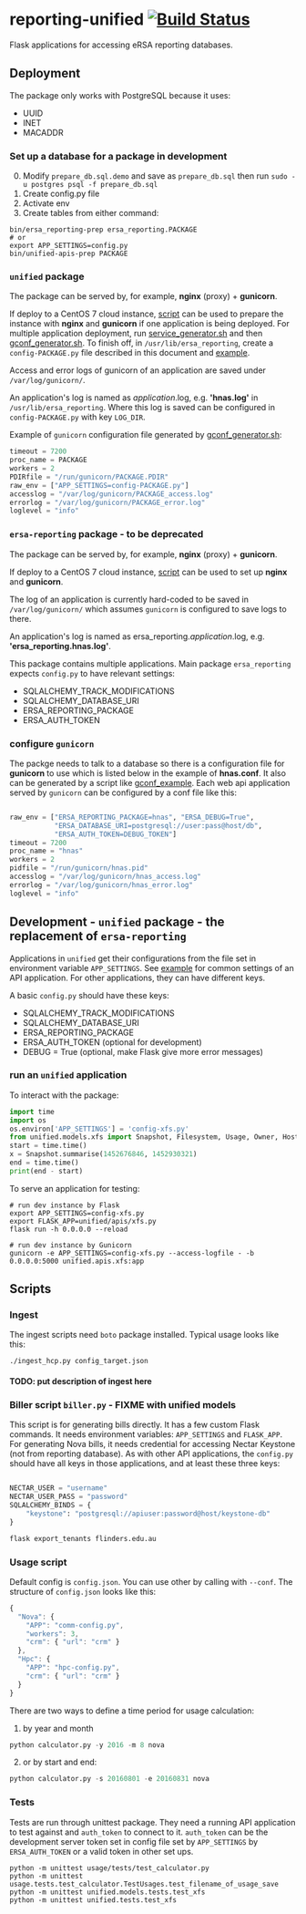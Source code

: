 # reporting-unified [![Build Status](https://travis-ci.org/eResearchSA/reporting-unified.svg)](https://travis-ci.org/eResearchSA/reporting-unified)
Flask applications for accessing eRSA reporting databases.

## Deployment

The package only works with PostgreSQL because it uses:

* UUID
* INET
* MACADDR

### Set up a database for a package in development

0. Modify `prepare_db.sql.demo` and save as `prepare_db.sql` then run `sudo -u postgres psql -f prepare_db.sql`
0. Create config.py file
0. Activate env
0. Create tables from either command:

  ```shell
  bin/ersa_reporting-prep ersa_reporting.PACKAGE
  # or
  export APP_SETTINGS=config.py
  bin/unified-apis-prep PACKAGE
  ```

### `unified` package

The package can be served by, for example, __nginx__ (proxy) + __gunicorn__.

If deploy to a CentOS 7 cloud instance, [script](bin/unified-centos7.sh)
can be used to prepare the instance with __nginx__ and __gunicorn__ if one
application is being deployed. For multiple application deployment, run
[service_generator.sh](bin/service_generator.sh) and then [gconf_generator.sh](bin/gconf_generator.sh).
To finish off, in `/usr/lib/ersa_reporting`, create a `config-PACKAGE.py`
file described in this document and [example](config.py.example).

Access and error logs of gunicorn of an application are saved under `/var/log/gunicorn/`.

An application's log is named as _application_.log, e.g. __'hnas.log'__ in
`/usr/lib/ersa_reporting`. Where this log is saved can be configured in
`config-PACKAGE.py` with key `LOG_DIR`.

Example of `gunicorn` configuration file generated by [gconf_generator.sh](bin/gconf_generator.sh):

```python
timeout = 7200
proc_name = PACKAGE
workers = 2
PDIRfile = "/run/gunicorn/PACKAGE.PDIR"
raw_env = ["APP_SETTINGS=config-PACKAGE.py"]
accesslog = "/var/log/gunicorn/PACKAGE_access.log"
errorlog = "/var/log/gunicorn/PACKAGE_error.log"
loglevel = "info"
```

### `ersa-reporting` package - to be deprecated

The package can be served by, for example, __nginx__ (proxy) + __gunicorn__.

If deploy to a CentOS 7 cloud instance, [script](centos7.sh) can be used to set up __nginx__ and __gunicorn__.

The log of an application is currently hard-coded to be saved in
`/var/log/gunicorn/` which assumes `gunicorn` is configured to save logs to there.

An application's log is named as ersa_reporting._application_.log, e.g. __'ersa_reporting.hnas.log'__.

This package contains multiple applications. Main package `ersa_reporting`
expects `config.py` to have relevant settings:
* SQLALCHEMY_TRACK_MODIFICATIONS
* SQLALCHEMY_DATABASE_URI
* ERSA_REPORTING_PACKAGE
* ERSA_AUTH_TOKEN

### configure `gunicorn`

The packge needs to talk to a database so there is a configuration file for __gunicorn__ to use
which is listed below in the example of __hnas.conf__. It also can be generated by a script like
[gconf_example](gconf_generator.sh.example). Each web api application served by `gunicorn` can be configured by a conf
file like this:

```python

raw_env = ["ERSA_REPORTING_PACKAGE=hnas", "ERSA_DEBUG=True",
           "ERSA_DATABASE_URI=postgresql://user:pass@host/db",
           "ERSA_AUTH_TOKEN=DEBUG_TOKEN"]
timeout = 7200
proc_name = "hnas"
workers = 2
pidfile = "/run/gunicorn/hnas.pid"
accesslog = "/var/log/gunicorn/hnas_access.log"
errorlog = "/var/log/gunicorn/hnas_error.log"
loglevel = "info"
```

## Development - `unified` package - the replacement of `ersa-reporting`

Applications in `unified` get their configurations from the file set
in environment variable `APP_SETTINGS`. See [example](config.py.example)
for common settings of an API application. For other applications, they
can have different keys.

A basic `config.py` should have these keys:
* SQLALCHEMY_TRACK_MODIFICATIONS
* SQLALCHEMY_DATABASE_URI
* ERSA_REPORTING_PACKAGE
* ERSA_AUTH_TOKEN (optional for development)
* DEBUG = True (optional, make Flask give more error messages)

### run an `unified` application
To interact with the package:

```python
import time
import os
os.environ['APP_SETTINGS'] = 'config-xfs.py'
from unified.models.xfs import Snapshot, Filesystem, Usage, Owner, Host
start = time.time()
x = Snapshot.summarise(1452676846, 1452930321)
end = time.time()
print(end - start)

```

To serve an application for testing:

```shell
# run dev instance by Flask
export APP_SETTINGS=config-xfs.py
export FLASK_APP=unified/apis/xfs.py
flask run -h 0.0.0.0 --reload

# run dev instance by Gunicorn
gunicorn -e APP_SETTINGS=config-xfs.py --access-logfile - -b 0.0.0.0:5000 unified.apis.xfs:app
```

## Scripts

### Ingest

The ingest scripts need `boto` package installed. Typical usage looks like this:

`./ingest_hcp.py config_target.json`

#### TODO: put description of ingest here

### Biller script `biller.py` - FIXME with unified models

This script is for generating bills directly. It has a few custom Flask
commands. It needs environment variables: `APP_SETTINGS` and `FLASK_APP`.
For generating Nova bills, it needs credential for accessing
Nectar Keystone (not from reporting database). As with other API
applications, the `config.py` should have all keys in those applications,
and at least these three keys:

```python

NECTAR_USER = "username"
NECTAR_USER_PASS = "password"
SQLALCHEMY_BINDS = {
    "keystone": "postgresql://apiuser:password@host/keystone-db"
}

flask export_tenants flinders.edu.au
```

### Usage script

Default config is `config.json`. You can use other by calling with `--conf`.
The structure of `config.json` looks like this:

```javascript
{
  "Nova": {
    "APP": "comm-config.py",
    "workers": 3,
    "crm": { "url": "crm" }
  },
  "Hpc": {
    "APP": "hpc-config.py",
    "crm": { "url": "crm" }
  }
}
```

There are two ways to define a time period for usage calculation:

1. by year and month
```python
python calculator.py -y 2016 -m 8 nova
```

2. or by start and end:
```python
python calculator.py -s 20160801 -e 20160831 nova
```

### Tests

Tests are run through unittest package. They need a running API application
to test against and `auth_token` to connect to it. `auth_token` can be the
development server token set in config file set by `APP_SETTINGS` by
`ERSA_AUTH_TOKEN` or a valid token in other set ups.


```
python -m unittest usage/tests/test_calculator.py
python -m unittest usage.tests.test_calculator.TestUsages.test_filename_of_usage_save
python -m unittest unified.models.tests.test_xfs
python -m unittest unified.tests.test_xfs
```
